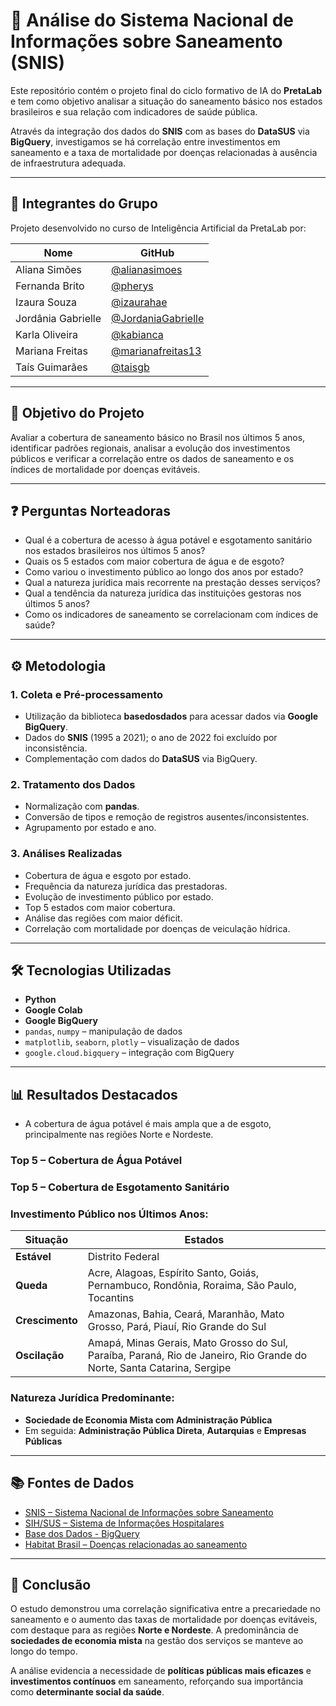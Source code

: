 # 🧪 Análise do Sistema Nacional de Informações sobre Saneamento (SNIS)

Este repositório contém o projeto final do ciclo formativo de IA do **PretaLab** e tem como objetivo analisar a situação do saneamento básico nos estados brasileiros e sua relação com indicadores de saúde pública.

Através da integração dos dados do **SNIS** com as bases do **DataSUS** via **BigQuery**, investigamos se há correlação entre investimentos em saneamento e a taxa de mortalidade por doenças relacionadas à ausência de infraestrutura adequada.

---

## 👥 Integrantes do Grupo

Projeto desenvolvido no curso de Inteligência Artificial da PretaLab por:

| Nome                | GitHub             |
|---------------------|--------------------|
| Aliana Simões       | [@alianasimoes](https://github.com/alianasimoes) |
| Fernanda Brito      | [@pherys](https://github.com/pherys) |
| Izaura Souza        | [@izaurahae](https://github.com/izaurahae) |
| Jordânia Gabrielle  | [@JordaniaGabrielle](https://github.com/JordaniaGabrielle) |
| Karla Oliveira      | [@kabianca](https://github.com/kabianca) |
| Mariana Freitas     | [@marianafreitas13](https://github.com/marianafreitas13) |
| Taís Guimarães      | [@taisgb](https://github.com/taisgb) |

---

## 🎯 Objetivo do Projeto

Avaliar a cobertura de saneamento básico no Brasil nos últimos 5 anos, identificar padrões regionais, analisar a evolução dos investimentos públicos e verificar a correlação entre os dados de saneamento e os índices de mortalidade por doenças evitáveis.

---

## ❓ Perguntas Norteadoras

- Qual é a cobertura de acesso à água potável e esgotamento sanitário nos estados brasileiros nos últimos 5 anos?
- Quais os 5 estados com maior cobertura de água e de esgoto?
- Como variou o investimento público ao longo dos anos por estado?
- Qual a natureza jurídica mais recorrente na prestação desses serviços?
- Qual a tendência da natureza jurídica das instituições gestoras nos últimos 5 anos?
- Como os indicadores de saneamento se correlacionam com índices de saúde?

---

## ⚙️ Metodologia

### 1. Coleta e Pré-processamento
- Utilização da biblioteca **basedosdados** para acessar dados via **Google BigQuery**.
- Dados do **SNIS** (1995 a 2021); o ano de 2022 foi excluído por inconsistência.
- Complementação com dados do **DataSUS** via BigQuery.

### 2. Tratamento dos Dados
- Normalização com **pandas**.
- Conversão de tipos e remoção de registros ausentes/inconsistentes.
- Agrupamento por estado e ano.

### 3. Análises Realizadas
- Cobertura de água e esgoto por estado.
- Frequência da natureza jurídica das prestadoras.
- Evolução de investimento público por estado.
- Top 5 estados com maior cobertura.
- Análise das regiões com maior déficit.
- Correlação com mortalidade por doenças de veiculação hídrica.

---

## 🛠️ Tecnologias Utilizadas

- **Python**
- **Google Colab**
- **Google BigQuery**
- `pandas`, `numpy` – manipulação de dados  
- `matplotlib`, `seaborn`, `plotly` – visualização de dados  
- `google.cloud.bigquery` – integração com BigQuery

---

## 📊 Resultados Destacados

- A cobertura de água potável é mais ampla que a de esgoto, principalmente nas regiões Norte e Nordeste.

### Top 5 – Cobertura de Água Potável  
### Top 5 – Cobertura de Esgotamento Sanitário  

### Investimento Público nos Últimos Anos:

| Situação    | Estados |
|-------------|---------|
| **Estável**     | Distrito Federal |
| **Queda**       | Acre, Alagoas, Espírito Santo, Goiás, Pernambuco, Rondônia, Roraima, São Paulo, Tocantins |
| **Crescimento** | Amazonas, Bahia, Ceará, Maranhão, Mato Grosso, Pará, Piauí, Rio Grande do Sul |
| **Oscilação**   | Amapá, Minas Gerais, Mato Grosso do Sul, Paraíba, Paraná, Rio de Janeiro, Rio Grande do Norte, Santa Catarina, Sergipe |

### Natureza Jurídica Predominante:

- **Sociedade de Economia Mista com Administração Pública**
- Em seguida: **Administração Pública Direta**, **Autarquias** e **Empresas Públicas**

---

## 📚 Fontes de Dados

- [SNIS – Sistema Nacional de Informações sobre Saneamento](http://www.snis.gov.br/)
- [SIH/SUS – Sistema de Informações Hospitalares](https://datasus.saude.gov.br/)
- [Base dos Dados - BigQuery](https://basedosdados.org/)
- [Habitat Brasil – Doenças relacionadas ao saneamento](https://www.habitatbrasil.org.br/)

---

## 📌 Conclusão

O estudo demonstrou uma correlação significativa entre a precariedade no saneamento e o aumento das taxas de mortalidade por doenças evitáveis, com destaque para as regiões **Norte e Nordeste**. A predominância de **sociedades de economia mista** na gestão dos serviços se manteve ao longo do tempo.

A análise evidencia a necessidade de **políticas públicas mais eficazes** e **investimentos contínuos** em saneamento, reforçando sua importância como **determinante social da saúde**.
